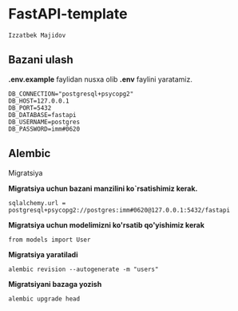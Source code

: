 # FastAPI-template
```commandline
Izzatbek Majidov
```

## Bazani ulash

**.env.example** faylidan nusxa olib **.env** faylini yaratamiz.

```bazani ulash
DB_CONNECTION="postgresql+psycopg2"
DB_HOST=127.0.0.1
DB_PORT=5432
DB_DATABASE=fastapi
DB_USERNAME=postgres
DB_PASSWORD=imm#0620
```

## Alembic
Migratsiya

**Migratsiya uchun bazani manzilini ko`rsatishimiz kerak.**

```
sqlalchemy.url = postgresql+psycopg2://postgres:imm#0620@127.0.0.1:5432/fastapi
```

**Migratsiya uchun modelimizni ko'rsatib qo'yishimiz kerak**

```
from models import User
``` 


**Migratsiya yaratiladi**

```
alembic revision --autogenerate -m "users"
``` 

**Migratsiyani bazaga yozish**

```
alembic upgrade head
``` 

